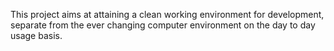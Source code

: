 This project aims at attaining a clean working environment for development, separate from the ever changing computer environment on the day to day usage basis. 
